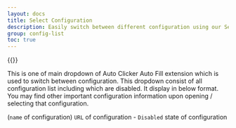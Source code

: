 ```yaml
---
layout: docs
title: Select Configuration
description: Easily switch between different configuration using our Select Configuration dropdown.
group: config-list
toc: true
---
```

{{<img configuration-list.png>}}

This is one of main dropdown of Auto Clicker Auto Fill extension which is used to switch between configuration. This dropdown consist of all configuration list including which are disabled. It display in below format. You may find other important configuration information upon opening / selecting that configuration.

(`name` of configuration) `URL` of configuration - `Disabled` state of configuration